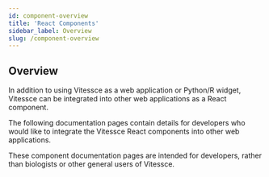 ```yaml
---
id: component-overview
title: 'React Components'
sidebar_label: Overview
slug: /component-overview
---
```


## Overview

In addition to using Vitessce as a web application or Python/R widget, Vitessce can be integrated into other web applications as a React component.

The following documentation pages contain details for developers who would like to integrate the Vitessce React components into other web applications.

These component documentation pages are intended for developers, rather than biologists or other general users of Vitessce.